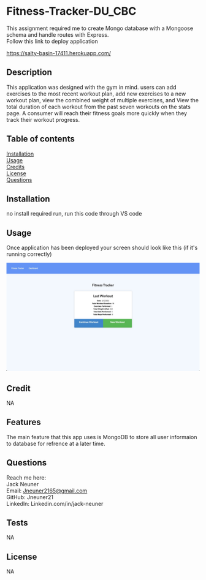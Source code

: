 # Fitness-Tracker-DU_CBC

This assignment required me to create Mongo database with a Mongoose schema and handle routes with Express.  
Follow this link to deploy application

https://salty-basin-17411.herokuapp.com/

## Description

This application was designed with the gym in mind. users can add exercises to the most recent workout plan, add new exercises to a new workout plan, view the combined weight of multiple exercises, and View the total duration of each workout from the past seven workouts on the stats page. A consumer will reach their fitness goals more quickly when they track their workout progress.

## Table of contents

[Installation](#Installation)  
 [Usage](#Usage)  
 [Credits](#Credits)  
 [License](#License)  
 [Questions](#Questions)

## Installation

no install required run, run this code through VS code

## Usage

Once application has been deployed your screen should look like this (if it's running correctly)

![alt text](Assets\screenshot.jpeg)

## Credit

NA

## Features

The main feature that this app uses is MongoDB to store all user informaion to database for refrence at a later time.

## Questions

Reach me here:  
 Jack Neuner  
 Email: Jneuner2165@gmail.com  
 GitHub: Jneuner21  
 LinkedIn: Linkedin.com/in/jack-neuner

## Tests

NA

## License

NA

